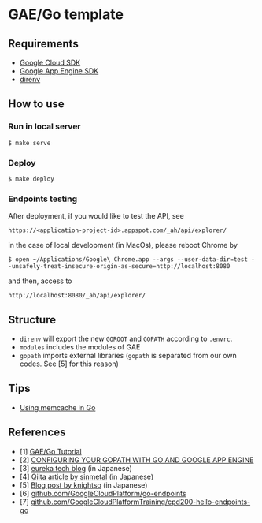 # GAE/Go template

## Requirements
- [Google Cloud SDK](https://cloud.google.com/sdk/)
- [Google App Engine SDK](https://cloud.google.com/appengine/downloads)
- [direnv](https://github.com/direnv/direnv)

## How to use

### Run in local server

```
$ make serve
```

### Deploy

```
$ make deploy
```

### Endpoints testing

After deployment, if you would like to test the API, see

```
https://<application-project-id>.appspot.com/_ah/api/explorer/
```

in the case of local development (in MacOs), please reboot Chrome by

```
$ open ~/Applications/Google\ Chrome.app --args --user-data-dir=test --unsafely-treat-insecure-origin-as-secure=http://localhost:8080
```

and then, access to

```
http://localhost:8080/_ah/api/explorer/
```

## Structure
- ```direnv``` will export the new ```GOROOT``` and ```GOPATH``` according to ```.envrc```.
- ```modules``` includes the modules of GAE
- ```gopath``` imports external libraries (```gopath``` is separated from our own codes. See [5] for this reason)

## Tips
- [Using memcache in Go](https://cloud.google.com/appengine/docs/go/memcache/using#configuring_memcache)

## References

- [1] [GAE/Go Tutorial](https://cloud.google.com/appengine/training/go-plus-appengine/hello-appengine)
- [2] [CONFIGURING YOUR GOPATH WITH GO AND GOOGLE APP ENGINE](http://www.compoundtheory.com/configuring-your-gopath-with-go-and-google-app-engine/)
- [3] [eureka tech blog](https://developers.eure.jp/tech/go-appengine-sql-waf/) (in Japanese)
- [4] [Qiita article by sinmetal](http://qiita.com/sinmetal/items/71cfba4ae27cc2366572) (in Japanese)
- [5] [Blog post by knightso](http://knightso.hateblo.jp/entry/2014/11/26/103637) (in Japanese)
- [6] [github.com/GoogleCloudPlatform/go-endpoints](https://github.com/GoogleCloudPlatform/go-endpoints)
- [7] [github.com/GoogleCloudPlatformTraining/cpd200-hello-endpoints-go](https://github.com/GoogleCloudPlatformTraining/cpd200-hello-endpoints-go)
